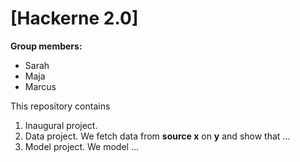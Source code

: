 # \[Hackerne 2.0\]

**Group members:**
- Sarah
- Maja
- Marcus


This repository contains  
1. Inaugural project. 
2. Data project. We fetch data from **source x** on **y** and show that ...
3. Model project. We model ...
